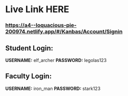 # Live Link HERE
### https://a4--loquacious-pie-200974.netlify.app/#/Kanbas/Account/Signin
## Student Login:
**USERNAME:** elf_archer
**PASSWORD:** legolas123

## Faculty Login:
**USERNAME:** iron_man
**PASSWORD:** stark123
